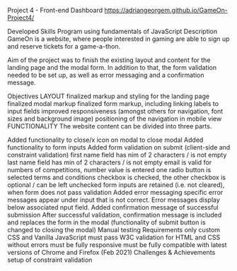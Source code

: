 Project 4 - Front-end Dashboard
https://adriangeorgem.github.io/GameOn-Project4/


Developed Skills
Program using fundamentals of JavaScript
Description
GameOn is a website, where people interested in gaming are able to sign up and reserve tickets for a game-a-thon.

Aim of the project was to finish the existing layout and content for the landing page and the modal form. In addition to that, the form validation needed to be set up, as well as error messaging and a confirmation message.

Objectives
LAYOUT
finalized markup and styling for the landing page
finalized modal markup
finalized form markup, including linking labels to input fields
improved responsiveness (amongst others for navigation, font sizes and background image)
positioning of the navigation in mobile view
FUNCTIONALITY
The website content can be divided into three parts.

Added functionality to close/x icon on modal to close modal
Added functionality to form inputs
Added form validation on submit (client-side and constraint validation)
first name field has nim of 2 characters / is not empty
last name field has min of 2 characters / is not empty
email is valid
for numbers of competitions, number value is entered
one radio button is selected
terms and conditions checkbox is checked, the other checkbox is optional / can be left unchecked
form inputs are retained (i.e. not cleared), when form does not pass validation
Added error messaging
specific error messages appear under input that is not correct. Error messages display below associated nput field.
Added confirmation message of successful submission
After successful validation, confirmation message is included and replaces the form in the modal (functionality of submit button is changed to closing the modal)
Manual testing
Requirements
only custom CSS and Vanilla JavaScript
must pass W3C validation for HTML and CSS without errors
must be fully responsive
must be fully compatible with latest versions of Chrome and Firefox (Feb 2021)
Challenges & Achievements
setup of constraint validation
